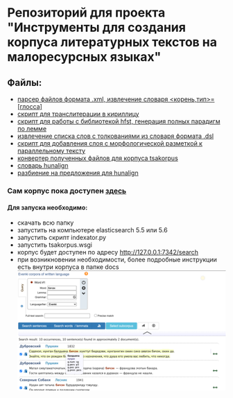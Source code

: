 # Репозиторий для проекта "Инструменты для создания корпуса литературных текстов на малоресурсных языках"
## Файлы:
* [парсер файлов формата .xml, извлечение словаря <корень,тип>=[глосса]](https://github.com/victoriassazonova/corpora_instruments/blob/main/corpus_parser.py)
* [скрипт для транслитерации в кириллицу](https://github.com/victoriassazonova/corpora_instruments/blob/main/transliteration.py)
* [скрипт для работы с библиотекой hfst, генерация полных парадигм по лемме](https://github.com/victoriassazonova/corpora_instruments/blob/main/hfst_task)
* [извлечение списка слов с толкованиями из словаря формата .dsl](https://github.com/victoriassazonova/corpora_instruments/blob/main/dsl_dict)
* [скрипт для добавления слоя с морфологической разметкой к параллельному тексту](https://github.com/victoriassazonova/corpora_instruments/tree/main/analyze_aligned_text)
* [конвертер полученных файлов для корпуса tsakorpus](https://github.com/victoriassazonova/corpora_instruments/tree/main/customtxt2json.py)
* [словарь hunalign](https://github.com/victoriassazonova/corpora_instruments/tree/main/g.dic)
* [разбиение на предложения для hunalign](https://github.com/victoriassazonova/corpora_instruments/tree/main/split_texts.py)

### Сам корпус пока доступен [здесь](https://drive.google.com/drive/folders/1LjB1m8oUrQo-YRfkNo48i9DdSsZGOpwN?usp=sharing)
#### Для запуска необходимо:
* скачать всю папку
* запустить на компьютере elasticsearch 5.5 или 5.6
* запустить скрипт indexator.py
* запустить tsakorpus.wsgi
* корпус будет доступен по адресу http://127.0.0.1:7342/search
* при возникновении необходимости, более подробные инструкции есть внутри корпуса в папке docs
![alt text](img/corpus.png "Описание будет тут")
